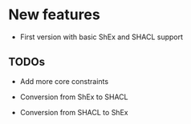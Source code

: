 New features
============

-   First version with basic ShEx and SHACL support


TODOs
-----

- Add more core constraints

- Conversion from ShEx to SHACL

- Conversion from SHACL to ShEx